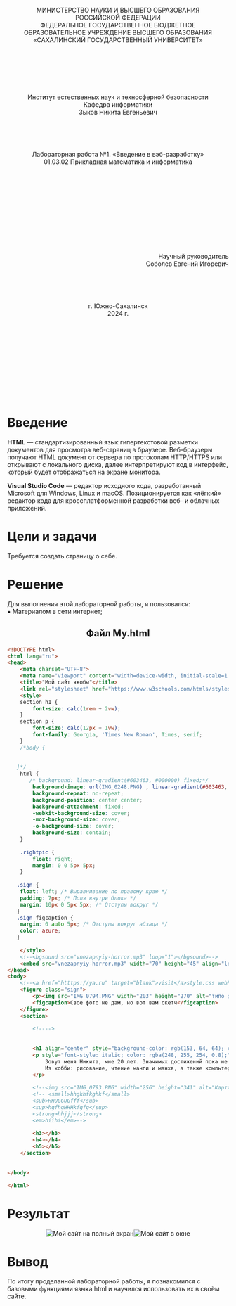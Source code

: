 <p align="center">МИНИСТЕРСТВО НАУКИ И ВЫСШЕГО ОБРАЗОВАНИЯ<br>
РОССИЙСКОЙ ФЕДЕРАЦИИ<br> 
ФЕДЕРАЛЬНОЕ ГОСУДАРСТВЕННОЕ БЮДЖЕТНОЕ<br>
ОБРАЗОВАТЕЛЬНОЕ УЧРЕЖДЕНИЕ ВЫСШЕГО ОБРАЗОВАНИЯ<br>
«САХАЛИНСКИЙ ГОСУДАРСТВЕННЫЙ УНИВЕРСИТЕТ»</p>

<br><br><br><br><br>

<p align="center">
Институт естественных наук и техносферной безопасности<br>
Кафедра информатики<br>
Зыков Никита Евгеньевич</p>

<br><br><br>

<p align="center">
Лабораторная работа №1. «Введение в вэб-разработку»<br>
01.03.02 Прикладная математика и информатика</p>

<br><br><br><br><br><br><br><br><br><br>

<p align="right">Научный руководитель<br>
Соболев Евгений Игоревич</p>

<br><br><br>

<p align="center">г. Южно-Сахалинск<br>
2024 г.</p>

<br><br><br><br><br><br><br><br><br><br>

# Введение

<b>HTML</b> — стандартизированный язык гипертекстовой разметки документов для просмотра веб-страниц в браузере. Веб-браузеры получают HTML документ от сервера по протоколам HTTP/HTTPS или открывают с локального диска, далее интерпретируют код в интерфейс, который будет отображаться на экране монитора.

<b>Visual Studio Code</b> — редактор исходного кода, разработанный Microsoft для Windows, Linux и macOS. Позиционируется как «лёгкий» редактор кода для кроссплатформенной разработки веб- и облачных приложений.

# Цели и задачи

Требуется создать страницу о себе.

# Решение

Для выполнения этой лабораторной работы, я пользовался:<br>
•	Материалом в сети интернет;

<h2 align = "center">Файл My.html</h2>

```html
<!DOCTYPE html>
<html lang="ru">
<head>
    <meta charset="UTF-8">
    <meta name="viewport" content="width=device-width, initial-scale=1.0">
    <title>"Мой сайт якобы"</title>
    <link rel="stylesheet" href="https://www.w3schools.com/htmls/styles">
    <style>
    section h1 {
        font-size: calc(1rem + 2vw);
    }
    section p {
        font-size: calc(12px + 1vw);
        font-family: Georgia, 'Times New Roman', Times, serif;
    }
    /*body { 
     
       
   }*/
    html {
       /* background: linear-gradient(#603463, #000000) fixed;*/
        background-image: url(IMG_0248.PNG) , linear-gradient(#603463, #469ba2, #000000);
        background-repeat: no-repeat;
        background-position: center center;
        background-attachment: fixed;
        -webkit-background-size: cover;
        -moz-background-size: cover;
        -o-background-size: cover;
        background-size: contain;
    }
    
    .rightpic {
        float: right;
        margin: 0 0 5px 5px; 
    }
    
   .sign {
    float: left; /* Выравнивание по правому краю */
    padding: 7px; /* Поля внутри блока */
    margin: 10px 0 5px 5px; /* Отступы вокруг */
   }
   .sign figcaption {
    margin: 0 auto 5px; /* Отступы вокруг абзаца */
    color: azure;
   }
  
    </style>
    <!--<bgsound src="vnezapnyiy-horror.mp3" loop="1"></bgsound>-->
    <embed src="vnezapnyiy-horror.mp3" width="70" height="45" align="left" hidden="False" autostart="True" loop="True"></embed>
</head>
<body>
    <!--<a href="htttps://ya.ru" target="blank">visit</a>style.css webP-->
    <figure class="sign">
        <p><img src="IMG_0794.PNG" width="203" height="270" alt="типо фото" style="border: 2px solid #9b179b"></p>
        <figcaption>Свое фото не дам, но вот вам скетч</figcaption>
    </figure>
    <section>
        
        <!---->
        
        
        <h1 align="center" style="background-color: rgb(153, 64, 64); color: azure; border: 5px solid #469ba2">Привет, проходимец</h1>
        <p style="font-style: italic; color: rgba(248, 255, 254, 0.8);">
            Зовут меня Никита, мне 20 лет. Значимых достижений пока не наблюдается. 
            Из хобби: рисование, чтение манги и манхв, а также компьтерные игры
        </p>
        
        <!--<img src="IMG_0793.PNG" width="256" height="341" alt="Картинка 2"> -->
        <!-- <small>hhgkhfkghkf</small>
        <sub>HHUGGUGfff</sub>
        <sup>hgfhgHHHkfgfg</sup>
        <strong>hhjjj</strong>
        <em>hiihi</em>-->
       
        <h3></h3>
        <h4></h4>
        <h5></h5>
    </section>
    
    
</body>
    
</html>                
```
# Результат

<p align = "center"><img src="sn1.png" alt="Мой сайт на полный экран"><img src="sn2.png" alt="Мой сайт в окне"></p>

# Вывод

По итогу проделанной лабораторной работы, я познакомился с базовыми функциями языка html и научился использовать их в своём сайте.



